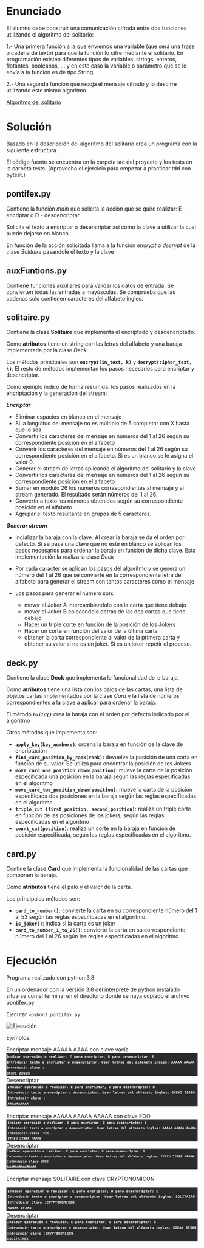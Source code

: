 # Enunciado
El alumno debe construir una comunicación cifrada entre dos funciones utilizando el algoritmo del solitario:

1.- Una primera función a la que enviemos una variable (que será una frase o cadena de texto) para que la función lo cifre mediante el solitario. En programación existen diferentes tipos de variables: strings, enteros, flotantes, booleanos, ... y en este caso la variable o parámetro que se le envía a la función es de tipo String.

2.- Una segunda función que recoja el mensaje cifrado y lo descifre utilizando este mismo algoritmo.

[Algoritmo del solitario](https://sindominio.net/biblioweb/telematica/solitario.html)

# Solución
Basado en la descripción del algoritmo del solitario creo un programa con la siguiente estructura.

El código fuente se encuentra en la carpeta src del proyecto y los tests en la carpeta tests. (Aprovecho el ejercicio para empezar a practicar tdd con pytest.)
## pontifex.py
Contiene la función *main* que solicita la acción que se quire realizar: E - encriptar o D - desdencriptar

Solicita el texto a encriptar o desencriptar asi como la clave a utilizar la cual puede dejarse en blanco.

En función de la acción solicitada llama a la función *encrypt* o *decrypt* de la clase *Solitaire* pasandole el texto y la clave

## auxFuntions.py

Contiene funciones auxiliares para validar los datos de entrada.
Se convierten todas las entradas a mayúsculas.
Se comprueba que las cadenas solo contienen caracteres del alfabeto ingles.


## solitaire.py

Contiene la clase **Solitaire** que implementa el encriptado y desdencriptado.

Como **atributos** tiene un string con las letras del alfabeto y una baraja implementada por la clase *Deck*

Los métodos principales son **`encrypt(in_text, k)`** y **`decrypt(cipher_text, k)`**. El resto de métodos implementan los pasos necesarios para encriptar y desencriptar.

Como ejemplo indico de forma resumida. los pasos realizados en la encriptación y la generacíon del stream:

**_Encriptar_**

* Eliminar espacios en blanco en el mensaje
* Si la longuitud del mensaje no es múltiplo de 5 completar con X hasta que lo sea
* Convertir los caracteres del mensaje en números del 1 al 26 según su correspondiente posición en el alfabeto
* Converir los caracteres del mensaje en números del 1 al 26 según su correspondiente posición en el alfabeto. Si es un blanco se le asigna el valor 0.
* Generar el stream de letras aplicando el algoritmo del solitario y la clave
* Convertir los caracteres del mensaje en números del 1 al 26 según su correspondiente posición en el alfabeto
* Sumar en modulo 26 los numeros correspondientes al mensaje y al stream generado. El resultado serán números del 1 al 26.
* Convertir a texto los números obtenidos según su correspondiente posición en el alfabeto.
* Agrupar el texto resultante en grupos de 5 caracteres.

**_Generar stream_**

* Incializar la baraja con la clave. Al crear la baraja se da el orden por defecto. Si se pasa una clave que no esté en blanco se aplican los pasos necesarios para ordenar la baraja en función de dicha clave. Esta implementación la realiza la clase *Deck*
* Por cada caracter se aplican los pasos del algoritmo y se genera un número del 1 al 26 que se convierte en la correspondiente letra del alfabeto para generar el stream con tantos caracteres como el mensaje
* Los pasos para generar el número son:

	* 	mover el Joker A intercambiandolo con la carta que tiene debajo
	*  mover el Joker B colocandolo detras de las dos cartas que tiene debajo
	*  Hacer un triple corte en función de la posición de los Jokers
	*  Hacer un corte en función del valor de la última carta
	*  obtener la carta correspondiente al valor de la primera carta y obtener su valor si no es un joker. Si es un joker repetir el proceso.


## deck.py	
Contiene la clase **Deck** que implementa la funcionalidad de la baraja.

Como **atributos** tiene una lista con los palos de las cartas, una lista de objetos cartas implementados por la clase *Card* y la lista de números correspondientes a la clave a aplicar para ordenar la baraja.

El método ***`build()`*** crea la baraja con el orden por defecto indicado por el algoritmo

Otros métodos que implementa son:

* **`apply_key(key_numbers)`**: ordena la baraja en función de la clave de encriptación
* **`find_card_position_by_rank(rank)`:** devuelve la posición de una carta en función de su valor. Se utiliza para encontrar la posición de los Jokers
* **`move_card_one_position_down(position)`**: mueve la carta de la posición especificada una posición en la baraja según las reglas especificadas en el algoritmo
* **`move_card_two_position_down(position)`:** mueve la carta de la posición especificada dos posiciones en la baraja según las reglas especificadas en el algoritmo
* **`triple_cut (first_position, second_position)`**: realiza un triple corte en función de las posiciones de los jokers, según las reglas especificadas en el algoritmo
* **`count_cut(position)`**: realiza un corte en la baraja en función de posición especificada, según las reglas especificadas en el algoritmo.

## card.py
Contine la clase **Card** que implementa la funcionalidad de las cartas que componen la baraja.

Como **atributos** tiene el palo y el valor de la carta.

Los principales métodos son:

* **`card_to_number()`:** convierte la carta en su correspondiente número del 1 al 53 según las reglas especificadas en el algoritmo.
* **`is_joker()`**: indica si la carta es un joker
* **`card_to_number_1_to_26()`**: convierte la carta en su correspondiente número del 1 al 26 según las reglas especificadas en el algoritmo.



# Ejecución
Programa  realizado con python 3.8

En un ordenador con la versión 3.8 del interprete de python instalado situarse con el terminal en el directorio
donde se haya copiado el archivo pontifex.py

Ejecutar `>pyhon3 pontifex.py` 

![Ejecución](img/pontifex_ejecución.png)

Ejemplos:

Encriptar mensaje AAAAA AAAA con clave vacía
![Ejemplo 1 Encriptar](img/pontifex_ejemplo1_E.png)
Desencriptar
![Ejemplo 1 Desencriptar](img/pontifex_ejemplo1_D.png)

Encriptar mensaje AAAAA AAAAA AAAAA con clave FOO
![Ejemplo 2 Encriptar](img/pontifex_ejemplo2_E.png)
Desencriptar
![Ejemplo 2 Desencriptar](img/pontifex_ejemplo2_D.png)

Encriptar mensaje SOLITAIRE con clave CRYPTONOMICON

![Ejemplo 3 Encriptar](img/pontifex_ejemplo3_E.png)
Desencriptar
![Ejemplo 3 Desencriptar](img/pontifex_ejemplo3_D.png)




